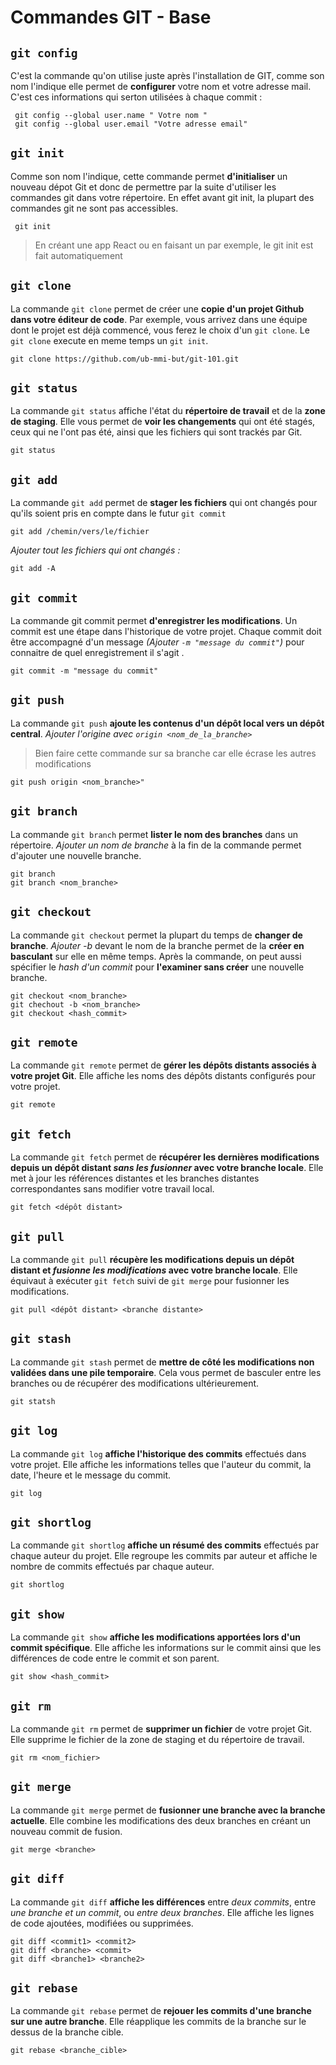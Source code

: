 # Commandes GIT - Base


## `git config`

C'est la commande qu'on utilise juste après l'installation de GIT, comme son nom l'indique elle permet de **configurer** votre nom et votre adresse mail. C'est ces informations qui serton utilisées à chaque commit :

```shell
 git config --global user.name " Votre nom "
 git config --global user.email "Votre adresse email"
```


## `git init`

Comme son nom l'indique, cette commande permet **d'initialiser** un nouveau dépot Git et donc de permettre par la suite d'utiliser les commandes git dans votre répertoire. En effet avant git init, la plupart des commandes git ne sont pas accessibles.

```shell
 git init
```

> En créant une app React ou en faisant un par exemple, le git init est fait automatiquement

## `git clone`

La commande `git clone` permet de créer une **copie d'un projet Github dans votre éditeur de code**. Par exemple, vous arrivez dans une équipe dont le projet est déjà commencé, vous ferez le choix d'un `git clone`. Le `git clone` execute en meme temps un `git init`.

```shell
git clone https://github.com/ub-mmi-but/git-101.git
```

## `git status` 

La commande `git status` affiche l'état du **répertoire de travail** et de la **zone de staging**. Elle vous permet de **voir les changements** qui ont été stagés, ceux qui ne l'ont pas été, ainsi que les fichiers qui sont trackés par Git.

```shell
git status
```

## `git add` 

La commande `git add` permet de **stager les fichiers** qui ont changés pour qu'ils soient pris en compte dans le futur `git commit`

```shell
git add /chemin/vers/le/fichier
```
_Ajouter tout les fichiers qui ont changés :_
```shell
git add -A
```

## `git commit`

La commande git commit permet **d'enregistrer les modifications**. Un commit est une étape dans l'historique de votre projet. Chaque commit doit être accompagné d'un message _(Ajouter `-m "message du commit"`)_ pour connaitre de quel enregistrement il s'agit .

```shell
git commit -m "message du commit"
```


## `git push`

La commande `git push` **ajoute les contenus d'un dépôt local vers un dépôt central**. _Ajouter l'origine avec `origin <nom_de_la_branche>`_
> Bien faire cette commande sur sa branche car elle écrase les autres modifications

```shell
git push origin <nom_branche>"
```

## `git branch`

La commande `git branch` permet **lister le nom des branches** dans un répertoire. *Ajouter un nom de branche* à la fin de la commande permet d'ajouter une nouvelle branche.

```shell
git branch
git branch <nom_branche>
```

## `git checkout`

La commande `git checkout` permet la plupart du temps de **changer de branche**. *Ajouter -b* devant le nom de la branche permet de la **créer en basculant** sur elle en même temps. Après la commande, on peut aussi spécifier le *hash d'un commit* pour **l'examiner sans créer** une nouvelle branche.

```shell
git checkout <nom_branche>
git chechout -b <nom_branche>
git checkout <hash_commit>
```

## `git remote`

La commande `git remote` permet de **gérer les dépôts distants associés à votre projet Git**. Elle affiche les noms des dépôts distants configurés pour votre projet.

```shell
git remote
```

## `git fetch`

La commande `git fetch` permet de **récupérer les dernières modifications depuis un dépôt distant _sans les fusionner_ avec votre branche locale**. Elle met à jour les références distantes et les branches distantes correspondantes sans modifier votre travail local.

```shell
git fetch <dépôt distant>
```

## `git pull`

La commande `git pull` **récupère les modifications depuis un dépôt distant et _fusionne les modifications_ avec votre branche locale**. Elle équivaut à exécuter `git fetch` suivi de `git merge` pour fusionner les modifications.

```shell
git pull <dépôt distant> <branche distante>
```

## `git stash`

La commande `git stash` permet de **mettre de côté les modifications non validées dans une pile temporaire**. Cela vous permet de basculer entre les branches ou de récupérer des modifications ultérieurement.

```shell
git statsh
```

## `git log`

La commande `git log` **affiche l'historique des commits** effectués dans votre projet. Elle affiche les informations telles que l'auteur du commit, la date, l'heure et le message du commit.

```shell
git log
```

## `git shortlog`

La commande `git shortlog` **affiche un résumé des commits** effectués par chaque auteur du projet. Elle regroupe les commits par auteur et affiche le nombre de commits effectués par chaque auteur.

```shell
git shortlog
```

## `git show`

La commande `git show` **affiche les modifications apportées lors d'un commit spécifique**. Elle affiche les informations sur le commit ainsi que les différences de code entre le commit et son parent.

```shell
git show <hash_commit>
```

## `git rm`

La commande `git rm` permet de **supprimer un fichier** de votre projet Git. Elle supprime le fichier de la zone de staging et du répertoire de travail.

```shell
git rm <nom_fichier>
```

## `git merge`

La commande `git merge` permet de **fusionner une branche avec la branche actuelle**. Elle combine les modifications des deux branches en créant un nouveau commit de fusion.

```shell
git merge <branche>
```

## `git diff`

La commande `git diff` **affiche les différences** entre _deux commits_, entre _une branche et un commit_, ou _entre deux branches_. Elle affiche les lignes de code ajoutées, modifiées ou supprimées.

```shell
git diff <commit1> <commit2>
git diff <branche> <commit>
git diff <branche1> <branche2>
```

## `git rebase`

La commande `git rebase` permet de **rejouer les commits d'une branche sur une autre branche**. Elle réapplique les commits de la branche sur le dessus de la branche cible.

```shell
git rebase <branche_cible> 
```
